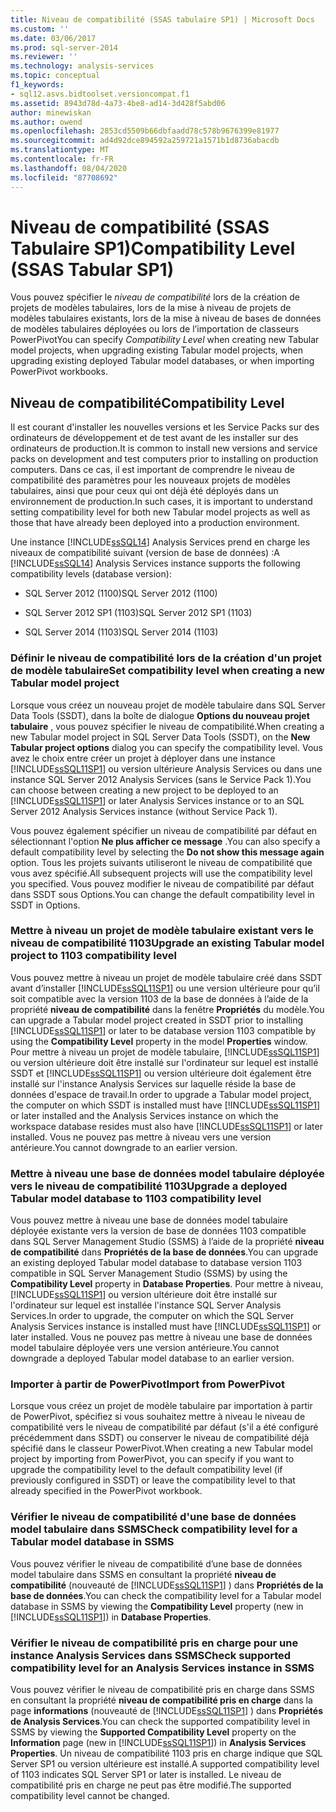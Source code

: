 ```yaml
---
title: Niveau de compatibilité (SSAS tabulaire SP1) | Microsoft Docs
ms.custom: ''
ms.date: 03/06/2017
ms.prod: sql-server-2014
ms.reviewer: ''
ms.technology: analysis-services
ms.topic: conceptual
f1_keywords:
- sql12.asvs.bidtoolset.versioncompat.f1
ms.assetid: 8943d78d-4a73-4be8-ad14-3d428f5abd06
author: minewiskan
ms.author: owend
ms.openlocfilehash: 2853cd5509b66dbfaadd78c578b9676399e81977
ms.sourcegitcommit: ad4d92dce894592a259721a1571b1d8736abacdb
ms.translationtype: MT
ms.contentlocale: fr-FR
ms.lasthandoff: 08/04/2020
ms.locfileid: "87708692"
---
```

# <a name="compatibility-level-ssas-tabular-sp1"></a><span data-ttu-id="31776-102">Niveau de compatibilité (SSAS Tabulaire SP1)</span><span class="sxs-lookup"><span data-stu-id="31776-102">Compatibility Level (SSAS Tabular SP1)</span></span>
  <span data-ttu-id="31776-103">Vous pouvez spécifier le *niveau de compatibilité* lors de la création de projets de modèles tabulaires, lors de la mise à niveau de projets de modèles tabulaires existants, lors de la mise à niveau de bases de données de modèles tabulaires déployées ou lors de l’importation de classeurs PowerPivot</span><span class="sxs-lookup"><span data-stu-id="31776-103">You can specify *Compatibility Level* when creating new Tabular model projects, when upgrading existing Tabular model projects, when upgrading existing deployed Tabular model databases, or when importing PowerPivot workbooks.</span></span>  
  
## <a name="compatibility-level"></a><span data-ttu-id="31776-104">Niveau de compatibilité</span><span class="sxs-lookup"><span data-stu-id="31776-104">Compatibility Level</span></span>  
 <span data-ttu-id="31776-105">Il est courant d'installer les nouvelles versions et les Service Packs sur des ordinateurs de développement et de test avant de les installer sur des ordinateurs de production.</span><span class="sxs-lookup"><span data-stu-id="31776-105">It is common to install new versions and service packs on development and test computers prior to installing on production computers.</span></span> <span data-ttu-id="31776-106">Dans ce cas, il est important de comprendre le niveau de compatibilité des paramètres pour les nouveaux projets de modèles tabulaires, ainsi que pour ceux qui ont déjà été déployés dans un environnement de production.</span><span class="sxs-lookup"><span data-stu-id="31776-106">In such cases, it is important to understand setting compatibility level for both new Tabular model projects as well as those that have already been deployed into a production environment.</span></span>  
  
 <span data-ttu-id="31776-107">Une instance [!INCLUDE[ssSQL14](../../includes/sssql14-md.md)] Analysis Services prend en charge les niveaux de compatibilité suivant (version de base de données) :</span><span class="sxs-lookup"><span data-stu-id="31776-107">A [!INCLUDE[ssSQL14](../../includes/sssql14-md.md)] Analysis Services instance supports the following compatibility levels (database version):</span></span>  
  
-   <span data-ttu-id="31776-108">SQL Server 2012 (1100)</span><span class="sxs-lookup"><span data-stu-id="31776-108">SQL Server 2012 (1100)</span></span>  
  
-   <span data-ttu-id="31776-109">SQL Server 2012 SP1 (1103)</span><span class="sxs-lookup"><span data-stu-id="31776-109">SQL Server 2012 SP1 (1103)</span></span>  
  
-   <span data-ttu-id="31776-110">SQL Server 2014 (1103)</span><span class="sxs-lookup"><span data-stu-id="31776-110">SQL Server 2014 (1103)</span></span>  
  
### <a name="set-compatibility-level-when-creating-a-new-tabular-model-project"></a><span data-ttu-id="31776-111">Définir le niveau de compatibilité lors de la création d'un projet de modèle tabulaire</span><span class="sxs-lookup"><span data-stu-id="31776-111">Set compatibility level when creating a new Tabular model project</span></span>  
 <span data-ttu-id="31776-112">Lorsque vous créez un nouveau projet de modèle tabulaire dans SQL Server Data Tools (SSDT), dans la boîte de dialogue **Options du nouveau projet tabulaire** , vous pouvez spécifier le niveau de compatibilité.</span><span class="sxs-lookup"><span data-stu-id="31776-112">When creating a new Tabular model project in SQL Server Data Tools (SSDT), on the **New Tabular project options** dialog you can specify the compatibility level.</span></span> <span data-ttu-id="31776-113">Vous avez le choix entre créer un projet à déployer dans une instance [!INCLUDE[ssSQL11SP1](../../includes/sssql11sp1-md.md)] ou version ultérieure Analysis Services ou dans une instance SQL Server 2012 Analysis Services (sans le Service Pack 1).</span><span class="sxs-lookup"><span data-stu-id="31776-113">You can choose between creating a new project to be deployed to an [!INCLUDE[ssSQL11SP1](../../includes/sssql11sp1-md.md)] or later Analysis Services instance or to an SQL Server 2012 Analysis Services instance (without Service Pack 1).</span></span>  
  
 <span data-ttu-id="31776-114">Vous pouvez également spécifier un niveau de compatibilité par défaut en sélectionnant l'option **Ne plus afficher ce message** .</span><span class="sxs-lookup"><span data-stu-id="31776-114">You can also specify a default compatibility level by selecting the **Do not show this message again** option.</span></span> <span data-ttu-id="31776-115">Tous les projets suivants utiliseront le niveau de compatibilité que vous avez spécifié.</span><span class="sxs-lookup"><span data-stu-id="31776-115">All subsequent projects will use the compatibility level you specified.</span></span> <span data-ttu-id="31776-116">Vous pouvez modifier le niveau de compatibilité par défaut dans SSDT sous Options.</span><span class="sxs-lookup"><span data-stu-id="31776-116">You can change the default compatibility level in SSDT in Options.</span></span>  
  
### <a name="upgrade-an-existing-tabular-model-project-to-1103-compatibility-level"></a><span data-ttu-id="31776-117">Mettre à niveau un projet de modèle tabulaire existant vers le niveau de compatibilité 1103</span><span class="sxs-lookup"><span data-stu-id="31776-117">Upgrade an existing Tabular model project to 1103 compatibility level</span></span>  
 <span data-ttu-id="31776-118">Vous pouvez mettre à niveau un projet de modèle tabulaire créé dans SSDT avant d’installer [!INCLUDE[ssSQL11SP1](../../includes/sssql11sp1-md.md)] ou une version ultérieure pour qu’il soit compatible avec la version 1103 de la base de données à l’aide de la propriété **niveau de compatibilité** dans la fenêtre **Propriétés** du modèle.</span><span class="sxs-lookup"><span data-stu-id="31776-118">You can upgrade a Tabular model project created in SSDT prior to installing [!INCLUDE[ssSQL11SP1](../../includes/sssql11sp1-md.md)] or later to be database version 1103 compatible by using the **Compatibility Level** property in the model **Properties** window.</span></span> <span data-ttu-id="31776-119">Pour mettre à niveau un projet de modèle tabulaire, [!INCLUDE[ssSQL11SP1](../../includes/sssql11sp1-md.md)] ou version ultérieure doit être installé sur l'ordinateur sur lequel est installé SSDT et [!INCLUDE[ssSQL11SP1](../../includes/sssql11sp1-md.md)] ou version ultérieure doit également être installé sur l'instance Analysis Services sur laquelle réside la base de données d'espace de travail.</span><span class="sxs-lookup"><span data-stu-id="31776-119">In order to upgrade a Tabular model project, the computer on which SSDT is installed must have [!INCLUDE[ssSQL11SP1](../../includes/sssql11sp1-md.md)] or later installed and the Analysis Services instance on which the workspace database resides must also have [!INCLUDE[ssSQL11SP1](../../includes/sssql11sp1-md.md)] or later installed.</span></span> <span data-ttu-id="31776-120">Vous ne pouvez pas mettre à niveau vers une version antérieure.</span><span class="sxs-lookup"><span data-stu-id="31776-120">You cannot downgrade to an earlier version.</span></span>  
  
### <a name="upgrade-a-deployed-tabular-model-database-to-1103-compatibility-level"></a><span data-ttu-id="31776-121">Mettre à niveau une base de données model tabulaire déployée vers le niveau de compatibilité 1103</span><span class="sxs-lookup"><span data-stu-id="31776-121">Upgrade a deployed Tabular model database to 1103 compatibility level</span></span>  
 <span data-ttu-id="31776-122">Vous pouvez mettre à niveau une base de données model tabulaire déployée existante vers la version de base de données 1103 compatible dans SQL Server Management Studio (SSMS) à l’aide de la propriété **niveau de compatibilité** dans **Propriétés de la base de données**.</span><span class="sxs-lookup"><span data-stu-id="31776-122">You can upgrade an existing deployed Tabular model database to database version 1103 compatible in SQL Server Management Studio (SSMS) by using the **Compatibility Level** property in **Database Properties**.</span></span> <span data-ttu-id="31776-123">Pour mettre à niveau, [!INCLUDE[ssSQL11SP1](../../includes/sssql11sp1-md.md)] ou version ultérieure doit être installé sur l'ordinateur sur lequel est installée l'instance SQL Server Analysis Services.</span><span class="sxs-lookup"><span data-stu-id="31776-123">In order to upgrade, the computer on which the SQL Server Analysis Services instance is installed must have [!INCLUDE[ssSQL11SP1](../../includes/sssql11sp1-md.md)] or later installed.</span></span> <span data-ttu-id="31776-124">Vous ne pouvez pas mettre à niveau une base de données model tabulaire déployée vers une version antérieure.</span><span class="sxs-lookup"><span data-stu-id="31776-124">You cannot downgrade a deployed Tabular model database to an earlier version.</span></span>  
  
### <a name="import-from-powerpivot"></a><span data-ttu-id="31776-125">Importer à partir de PowerPivot</span><span class="sxs-lookup"><span data-stu-id="31776-125">Import from PowerPivot</span></span>  
 <span data-ttu-id="31776-126">Lorsque vous créez un projet de modèle tabulaire par importation à partir de PowerPivot, spécifiez si vous souhaitez mettre à niveau le niveau de compatibilité vers le niveau de compatibilité par défaut (s'il a été configuré précédemment dans SSDT) ou conserver le niveau de compatibilité déjà spécifié dans le classeur PowerPivot.</span><span class="sxs-lookup"><span data-stu-id="31776-126">When creating a new Tabular model project by importing from PowerPivot, you can specify if you want to upgrade the compatibility level to the default compatibility level (if previously configured in SSDT) or leave the compatibility level to that already specified in the PowerPivot workbook.</span></span>  
  
### <a name="check-compatibility-level-for-a-tabular-model-database-in-ssms"></a><span data-ttu-id="31776-127">Vérifier le niveau de compatibilité d'une base de données model tabulaire dans SSMS</span><span class="sxs-lookup"><span data-stu-id="31776-127">Check compatibility level for a Tabular model database in SSMS</span></span>  
 <span data-ttu-id="31776-128">Vous pouvez vérifier le niveau de compatibilité d’une base de données model tabulaire dans SSMS en consultant la propriété **niveau de compatibilité** (nouveauté de [!INCLUDE[ssSQL11SP1](../../includes/sssql11sp1-md.md)] ) dans **Propriétés de la base de données**.</span><span class="sxs-lookup"><span data-stu-id="31776-128">You can check the compatibility level for a Tabular model database in SSMS by viewing the **Compatibility Level** property (new in [!INCLUDE[ssSQL11SP1](../../includes/sssql11sp1-md.md)]) in **Database Properties**.</span></span>  
  
### <a name="check-supported-compatibility-level-for-an-analysis-services-instance-in-ssms"></a><span data-ttu-id="31776-129">Vérifier le niveau de compatibilité pris en charge pour une instance Analysis Services dans SSMS</span><span class="sxs-lookup"><span data-stu-id="31776-129">Check supported compatibility level for an Analysis Services instance in SSMS</span></span>  
 <span data-ttu-id="31776-130">Vous pouvez vérifier le niveau de compatibilité pris en charge dans SSMS en consultant la propriété **niveau de compatibilité pris en charge** dans la page **informations** (nouveauté de [!INCLUDE[ssSQL11SP1](../../includes/sssql11sp1-md.md)] ) dans **Propriétés de Analysis Services**.</span><span class="sxs-lookup"><span data-stu-id="31776-130">You can check the supported compatibility level in SSMS by viewing the **Supported Compatibility Level** property on the **Information** page (new in [!INCLUDE[ssSQL11SP1](../../includes/sssql11sp1-md.md)]) in **Analysis Services Properties**.</span></span> <span data-ttu-id="31776-131">Un niveau de compatibilité 1103 pris en charge indique que SQL Server SP1 ou version ultérieure est installé.</span><span class="sxs-lookup"><span data-stu-id="31776-131">A supported compatibility level of 1103 indicates SQL Server SP1 or later is installed.</span></span> <span data-ttu-id="31776-132">Le niveau de compatibilité pris en charge ne peut pas être modifié.</span><span class="sxs-lookup"><span data-stu-id="31776-132">The supported compatibility level cannot be changed.</span></span>  
  
  
